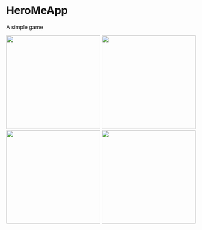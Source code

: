 # HeroMeApp
A simple game

<p align="center">
  <img src="https://cloud.githubusercontent.com/assets/19783321/22690552/61a698a8-ed04-11e6-9955-24dd29dc6c9b.png" width="250"/>
  <img src="https://cloud.githubusercontent.com/assets/19783321/22690549/61a33636-ed04-11e6-9546-c26707a25226.png" width="250"/>
  
  <img src="https://cloud.githubusercontent.com/assets/19783321/22690550/61a4fd9a-ed04-11e6-944f-40d15eda15bd.png" width="250"/>
  <img src="https://cloud.githubusercontent.com/assets/19783321/22690551/61a661a8-ed04-11e6-8b05-7c06bc24b122.png" width="250"/>
</p>

